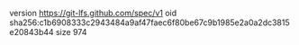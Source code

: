 version https://git-lfs.github.com/spec/v1
oid sha256:c1b6908333c2943484a9af47faec6f80be67c9b1985e2a0a2dc3815e20843b44
size 974
